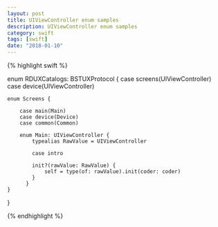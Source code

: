 ```yaml
---
layout: post
title: UIViewController enum samples
description: UIViewController enum samples
category: swift
tags: [swift]
date: "2018-01-10"
---
```


{% highlight swift %}

enum RDUXCatalogs: BSTUXProtocol {
    case screens(UIViewController)
    case device(UIViewController)

    enum Screens {

        case main(Main)
        case device(Device)
        case common(Common)

        enum Main: UIViewController {
            typealias RawValue = UIViewController

            case intro

            init?(rawValue: RawValue) {
                self = type(of: rawValue).init(coder: coder)
            }
          }
    }
}

{% endhighlight %}
